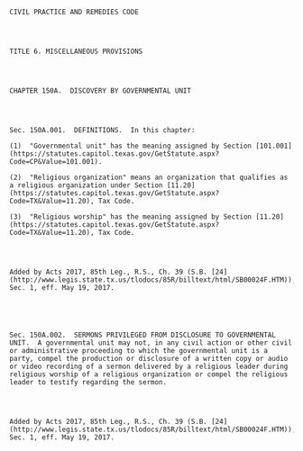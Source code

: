 ﻿
    
    
    	
    					
    
    
    CIVIL PRACTICE AND REMEDIES CODE
    
      
    
    
    TITLE 6. MISCELLANEOUS PROVISIONS
    
      
    
    
    CHAPTER 150A.  DISCOVERY BY GOVERNMENTAL UNIT
    
      
    
    
    Sec. 150A.001.  DEFINITIONS.  In this chapter:
    
    (1)  "Governmental unit" has the meaning assigned by Section [101.001](https://statutes.capitol.texas.gov/GetStatute.aspx?Code=CP&Value=101.001).
    
    (2)  "Religious organization" means an organization that qualifies as a religious organization under Section [11.20](https://statutes.capitol.texas.gov/GetStatute.aspx?Code=TX&Value=11.20), Tax Code.
    
    (3)  "Religious worship" has the meaning assigned by Section [11.20](https://statutes.capitol.texas.gov/GetStatute.aspx?Code=TX&Value=11.20), Tax Code.
    
    
    
    
    Added by Acts 2017, 85th Leg., R.S., Ch. 39 (S.B. [24](http://www.legis.state.tx.us/tlodocs/85R/billtext/html/SB00024F.HTM)), Sec. 1, eff. May 19, 2017.
    
    
    
    
    
    Sec. 150A.002.  SERMONS PRIVILEGED FROM DISCLOSURE TO GOVERNMENTAL UNIT.  A governmental unit may not, in any civil action or other civil or administrative proceeding to which the governmental unit is a party, compel the production or disclosure of a written copy or audio or video recording of a sermon delivered by a religious leader during religious worship of a religious organization or compel the religious leader to testify regarding the sermon.
    
    
    
    
    Added by Acts 2017, 85th Leg., R.S., Ch. 39 (S.B. [24](http://www.legis.state.tx.us/tlodocs/85R/billtext/html/SB00024F.HTM)), Sec. 1, eff. May 19, 2017.
    
    
    
    
    				
